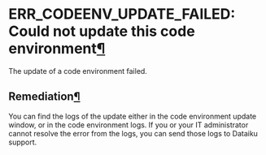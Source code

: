 ERR\_CODEENV\_UPDATE\_FAILED: Could not update this code environment[¶](#err-codeenv-update-failed-could-not-update-this-code-environment "Permalink to this heading")
======================================================================================================================================================================


The update of a code environment failed.



Remediation[¶](#remediation "Permalink to this heading")
--------------------------------------------------------


You can find the logs of the update either in the code environment update window,
or in the code environment logs. If you or your IT administrator cannot resolve the error
from the logs, you can send those logs to Dataiku support.